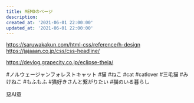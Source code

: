 ```yaml
---
title: MEMOのページ
description: 
created_at: '2021-06-01 22:00:00'
updated_at: '2021-06-01 22:00:00'
---
```


https://saruwakakun.com/html-css/reference/h-design
https://jajaaan.co.jp/css/css-headline/

https://devlog.grapecity.co.jp/eclipse-theia/

#ノルウェージャンフォレストキャット #猫 #ねこ #cat #catlover #三毛猫 #みけねこ #もふもふ #猫好きさんと繋がりたい #猫のいる暮らし

惡AI意
